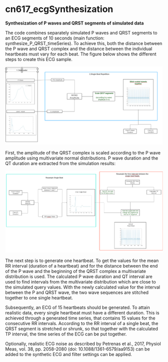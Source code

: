# cn617_ecgSynthesization

**Synthesization of P waves and QRST segments of simulated data**
 

The code combines separately simulated P waves and QRST segments to an ECG segments of 10 seconds (main function: synthesize_P_QRST_timeSeries). To achieve this, both the distance between the P wave and QRST complex and the distance between the individual heartbeats must vary for each beat. The figure below shows the different steps to create this ECG sample.

![](python_code/Overview1.png)

First, the amplitude of the QRST complex is scaled according to the P wave amplitude using multivariate normal distributions. P wave duration and the QT duration are extracted from the simulation results:

![](python_code/Overview2.png)


The next step is to generate one heartbeat. To get the values for the mean RR interval (duration of a heartbeat) and for the distance between the end of the P wave and the beginning of the QRST complex a multivariate distribution is used. The calculated P wave duration and QT interval are used to find intervals from the multivariate distribution which are close to the simulated query values. With the newly calculated value for the interval between the P and QRST wave, the two wave sequences are stitched together to one single heartbeat.

Subsequently, an ECG of 15 heartbeats should be generated. To attain realistic data, every single heartbeat must have a different duration. This is achieved through a generated time series, that contains 15 values for the consecutive RR intervals. According to the RR interval of a single beat, the QRST segment is stretched or shrunk, so that together with the calculated TP interval, the time series of the ECG can be put together. 

Optionally, realistic ECG noise as described by Petrenas et al., 2017, Physiol Meas, vol. 38, pp. 2058-2080 (doi: 10.1088/1361-6579/aa9153) can be added to the synthetic ECG and filter settings can be applied.
